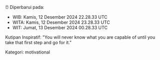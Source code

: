 ⏰ Diperbarui pada:
- WIB: Kamis, 12 Desember 2024 22.28.33 UTC
- WITA: Kamis, 12 Desember 2024 23.28.33 UTC
- WIT: Jumat, 13 Desember 2024 00.28.33 UTC

Kutipan Inspiratif:
"You will never know what you are capable of until you take that first step and go for it."


Kategori: motivational

